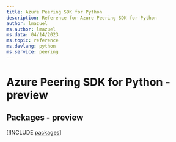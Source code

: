```yaml
---
title: Azure Peering SDK for Python
description: Reference for Azure Peering SDK for Python
author: lmazuel
ms.author: lmazuel
ms.data: 04/14/2023
ms.topic: reference
ms.devlang: python
ms.service: peering
---
```

# Azure Peering SDK for Python - preview
## Packages - preview
[!INCLUDE [packages](peering-index.md)]